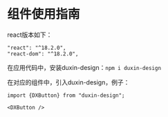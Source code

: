 # 组件使用指南

react版本如下：

```
"react": "^18.2.0",
"react-dom": "^18.2.0",
```

在应用代码中，安装duxin-design：`npm i duxin-design`

在对应的组件中，引入duxin-design，例子：

```
import {DXButton} from "duxin-design";

<DXButton />
```
